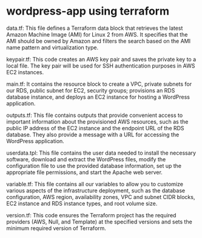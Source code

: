 # wordpress-app using terraform

data.tf: This file defines a Terraform data block that retrieves the latest Amazon Machine Image (AMI) for Linux 2 from AWS. It specifies that the AMI should be owned by Amazon and filters the search based on the AMI name pattern and virtualization type.

keypair.tf: This code creates an AWS key pair and saves the private key to a local file. The key pair will be used for SSH authentication purposes in AWS EC2 instances.

main.tf: It contains the resource block to create a VPC, private subnets for our RDS, public subnet for EC2, security groups; provisions an RDS database instance, and deploys an EC2 instance for hosting a WordPress application.

outputs.tf: This file contains outputs that provide convenient access to important information about the provisioned AWS resources, such as the public IP address of the EC2 instance and the endpoint URL of the RDS database. They also provide a message with a URL for accessing the WordPress application.

userdata.tpl: This file contains the user data needed to install the necessary software, download and extract the WordPress files, modify the configuration file to use the provided database information, set up the appropriate file permissions, and start the Apache web server.

variable.tf: This file contains all our variables to allow you to customize various aspects of the infrastructure deployment, such as the database configuration, AWS region, availability zones, VPC and subnet CIDR blocks, EC2 instance and RDS instance types, and root volume size.

version.tf: This code ensures the Terraform project has the required providers (AWS, Null, and Template) at the specified versions and sets the minimum required version of Terraform.
